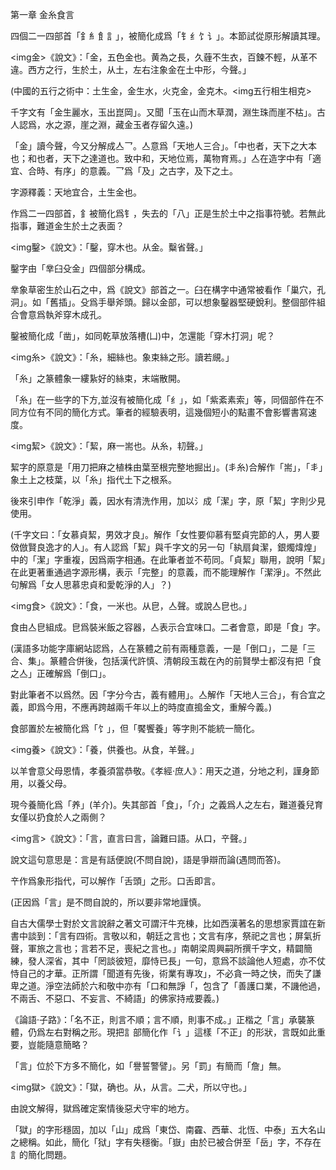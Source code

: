 第一章 金糸食言

四個二一四部首「釒糹飠訁」，被簡化成爲「钅纟饣讠」。本節試從原形解讀其理。

<img金>《說文》：「金，五色金也。黄為之長，久薶不生衣，百鍊不輕，从革不違。西方之行，生於土，从土，左右注象金在土中形，今聲。」

(中國的五行之術中：土生金，金生水，火克金，金克木。<img五行相生相克>

千字文有「金生麗水，玉出崑岡」。又聞「玉在山而木草潤，淵生珠而崖不枯」。古人認爲，水之源，崖之淵，藏金玉者存留久遠。)

「金」讀今聲，今又分解成亼乛。亼意爲「天地人三合」。「中也者，天下之大本也；和也者，天下之達道也。致中和，天地位焉，萬物育焉。」亼在造字中有「適宜、合時、有序」的意義。乛爲「及」之古字，及下之土。

字源釋義：天地宜合，土生金也。

作爲二一四部首，釒被簡化爲钅，失去的「八」正是生於土中之指事符號。若無此指事，難道金生於土之表面？

<img鑿>《說文》：「鑿，穿木也。从金。糳省聲。」

鑿字由「丵臼殳金」四個部分構成。

丵象草密生於山石之中，爲《說文》部首之一。臼在構字中通常被看作「巢穴，孔洞」。如「舊插」。殳爲手舉斧頭。歸以金部，可以想象鑿器堅硬銳利。整個部件組合會意爲執斧穿木成孔。

鑿被簡化成「凿」，如同乾草放落槽(凵)中，怎還能「穿木打洞」呢？


<img糸>《說文》：「糸，細絲也。象束絲之形。讀若覛。」

「糸」之篆體象一縷紥好的絲束，末端散開。

「糸」在一些字的下方,並沒有被簡化成「纟」，如「紫紊素索」等，同個部件在不同方位有不同的簡化方式。筆者的經驗表明，這幾個短小的點畫不會影響書寫速度。


<img絜>《說文》：「絜，麻一耑也。从糸，㓞聲。」

絜字的原意是「用刀把麻之植株由葉至根完整地掘出」。(丯糸)合解作「耑」，「丯」象土上之枝葉，以「糸」指代土下之根系。

後來引申作「乾淨」義，因水有清洗作用，加以氵成「潔」字，原「絜」字則少見使用。

(千字文曰：「女慕貞絜，男效才良」。解作「女性要仰慕有堅貞完節的人，男人要傚倣賢良逸才的人」。有人認爲「絜」與千字文的另一句「紈扇貟潔，銀燭煒煌」中的「潔」字重複，因爲兩字相通。在此筆者並不苟同。「貞絜」聯用，說明「絜」在此更著重通過字源形構，表示「完整」的意義，而不能理解作「潔淨」。不然此句解爲「女人思慕忠貞和愛乾淨的人」？)


<img食>《說文》：「食，一米也。从皀，亼聲。或說亼皀也。」

食由亼皀組成。皀爲裝米飯之容器，亼表示合宜味口。二者會意，即是「食」字。

(漢語多功能字庫網站認爲，亼在篆體之前有兩種意義，一是「倒口」，二是「三合、集」。篆體合併後，包括漢代許慎、清朝段玉裁在內的前賢學士都沒有把「食之亼」正確解爲「倒口」。

對此筆者不以爲然。因「字分今古，義有體用」。亼解作「天地人三合」，有合宜之義，即爲今用，不應再跨越兩千年以上的時度直搗金文，重解今義。)

食部置於左被簡化爲「饣」，但「饜饗養」等字則不能統一簡化。

<img養>《說文》：「養，供養也。从食，羊聲。」

以羊會意父母恩情，孝養須當恭敬。《孝經‧庶人》：用天之道，分地之利，謹身節用，以養父母。

現今養簡化爲「养」(羊介)。失其部首「食」，「介」之義爲人之左右，難道養兒育女僅以扔食於人之兩側？


<img言>《說文》：「言，直言曰言，論難曰語。从口，䇂聲。」

說文這句意思是：言是有話便說(不問自說)，語是爭辯而論(遇問而答)。

䇂作爲象形指代，可以解作「舌頭」之形。口舌即言。

(正因爲「言」是不問自說的，所以要非常地謹慎。

自古大儒學士對於文言說辭之著文可謂汗牛充棟，比如西漢著名的思想家賈誼在新書中談到：「言有四術。言敬以和，朝廷之言也；文言有序，祭祀之言也；屏氣折聲，軍旅之言也；言若不足，喪紀之言也。」南朝梁周興嗣所撰千字文，精闢簡練，發人深省，其中「罔談彼短，靡恃已長」一句，意爲不談論他人短處，亦不仗恃自己的才華。正所謂「聞道有先後，術業有專攻」，不必貪一時之快，而失了謙卑之道。淨空法師於六和敬中亦有「口和無諍「，包含了「善護口業，不譏他過，不兩舌、不惡口、不妄言、不綺語」的佛家持戒要義。)

《論語·子路》：「名不正，則言不順；言不順，則事不成。」正楷之「言」承襲篆體，仍爲左右對稱之形。現把訁部簡化作「讠」這樣「不正」的形狀，言既如此重要，豈能隨意簡略？

「言」位於下方多不簡化，如「譽誓警譬」。另「罰」有簡而「詹」無。

<img獄>《說文》：「獄，确也。从，从言。二犬，所以守也。」

由說文解得，獄爲確定案情後惡犬守牢的地方。

「獄」的字形穩固，加以「山」成爲「東岱、南靃、西華、北恆、中泰」五大名山之總稱。如此，簡化「狱」字有失穩衡。「嶽」由於已被合併至「岳」字，不存在訁的簡化問題。
